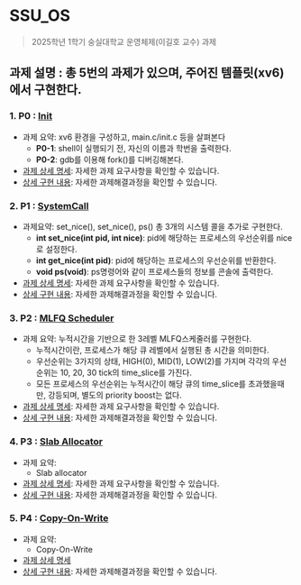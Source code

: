# SSU_OS
> 2025학년 1학기 숭실대학교 운영체제(이길호 교수) 과제


## 과제 설명 : 총 5번의 과제가 있으며, 주어진 템플릿(xv6)에서 구현한다.

### 1. P0 : [Init](https://github.com/kangarrro/SSU_OS/tree/main/P0)
- 과제 요약: xv6 환경을 구성하고, main.c/init.c 등을 살펴본다
    - **P0-1**: shell이 실행되기 전, 자신의 이름과 학번을 출력한다.
    - **P0-2**: gdb를 이용해 fork()를 디버깅해본다.
- [과제 상세 명세](https://github.com/kangarrro/SSU_OS/tree/main/P0/README.md): 자세한 과제 요구사항을 확인할 수 있습니다.
- [상세 구현 내용](https://github.com/kangarrro/SSU_OS/tree/main/P0/solution.md): 자세한 과제해결과정을 확인할 수 있습니다.


### 2. P1 : [SystemCall](https://github.com/kangarrro/SSU_OS/tree/main/P1)
- 과제요약: set_nice(), set_nice(), ps() 총 3개의 시스템 콜을 추가로 구현한다.
  - **int set_nice(int pid, int nice)**: pid에 해당하는 프로세스의 우선순위를 nice로 설정한다.
  - **int get_nice(int pid)**: pid에 해당하는 프로세스의 우선순위를 반환한다.
  - **void ps(void)**: ps명령어와 같이 프로세스들의 정보를 콘솔에 출력한다.
- [과제 상세 명세](https://github.com/kangarrro/SSU_OS/tree/main/P1/README.md): 자세한 과제 요구사항을 확인할 수 있습니다.
- [상세 구현 내용](https://github.com/kangarrro/SSU_OS/tree/main/P1/solution.md): 자세한 과제해결과정을 확인할 수 있습니다.

### 3. P2 : [MLFQ Scheduler](https://github.com/kangarrro/SSU_OS/tree/main/P2)
- 과제 요약: 누적시간을 기반으로 한 3레벨 MLFQ스케줄러를 구현한다.
    - 누적시간이란, 프로세스가 해당 큐 레벨에서 실행된 총 시간을 의미한다.
    - 우선순위는 3가지의 상태, HIGH(0), MID(1), LOW(2)를 가지며 각각의 우선순위는 10, 20, 30 tick의 time_slice를 가진다.
    - 모든 프로세스의 우선순위는 누적시간이 해당 큐의 time_slice를 초과했을때만, 강등되며, 별도의 priority boost는 없다.
- [과제 상세 명세](https://github.com/kangarrro/SSU_OS/blob/main/P2/README.md): 자세한 과제 요구사항을 확인할 수 있습니다.
- [상세 구현 내용](https://github.com/kangarrro/SSU_OS/blob/main/P2/solution.md): 자세한 과제해결과정을 확인할 수 있습니다.

### 4. P3 : [Slab Allocator](https://github.com/kangarrro/SSU_OS/tree/main/P3)
- 과제 요약:
  - Slab allocator
- [과제 상세 명세](https://github.com/kangarrro/SSU_OS/blob/main/P3/README.md): 자세한 과제 요구사항을 확인할 수 있습니다.
- [상세 구현 내용](https://github.com/kangarrro/SSU_OS/blob/main/P3/solution.md): 자세한 과제해결과정을 확인할 수 있습니다.
### 5. P4 : [Copy-On-Write](https://github.com/kangarrro/SSU_OS/tree/main/P4)
- 과제 요약:
  - Copy-On-Write
- [과제 상세 명세](https://github.com/kangarrro/SSU_OS/blob/main/P4/README.md)
- [상세 구현 내용](https://github.com/kangarrro/SSU_OS/blob/main/P4/solution.md): 자세한 과제해결과정을 확인할 수 있습니다.